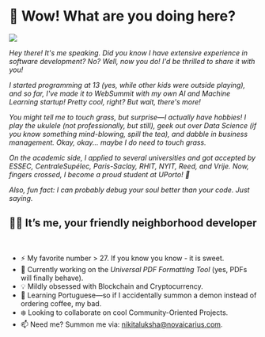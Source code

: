 # 🤔 Wow! What are you doing here?

<img src="https://readme-typing-svg.herokuapp.com?font=Architects+Daughter&color=8D0000&size=25&center=false&lines=Ola!+It's+WerterKrot;Main+Developer+at+novAIcarius...;Data+Science+Enthusiast...;Entrepreneur...;Just+a+Curious+Dude..."/>

<p><i>Hey there! It's me speaking. Did you know I have extensive experience in software development? No? Well, now you do! I'd be thrilled to share it with you!  

I started programming at 13 (yes, while other kids were outside playing), and so far, I've made it to WebSummit with my own AI and Machine Learning startup! Pretty cool, right? But wait, there's more!  

You might tell me to touch grass, but surprise—I actually have hobbies! I play the ukulele (not professionally, but still), geek out over Data Science (if you know something mind-blowing, spill the tea), and dabble in business management. Okay, okay... maybe I *do* need to touch grass.  

On the academic side, I applied to several universities and got accepted by ESSEC, CentraleSupélec, Paris-Saclay, RHIT, NYIT, Reed, and Vrije. Now, fingers crossed, I become a proud student at UPorto! 🚀  

Also, fun fact: I can probably debug your soul better than your code. Just saying.  
</i></p>

## 🙋‍♂️ It’s me, your friendly neighborhood developer

</br>

- ⚡ My favorite number > 27. If you know you know - it is sweet.  
- 🔧 Currently working on the *Universal PDF Formatting Tool* (yes, PDFs will finally behave).  
- 💡 Mildly obsessed with Blockchain and Cryptocurrency.   
- 📖 Learning Portuguese—so if I accidentally summon a demon instead of ordering coffee, my bad.  
- ❄️ Looking to collaborate on cool Community-Oriented Projects.  
- 📫 Need me? Summon me via: nikitaluksha@novaicarius.com.  
